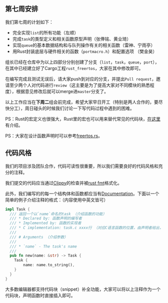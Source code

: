 ## 第七周安排

我们第七周的计划如下：

* 完全实现`list`的所有功能（左顺）
* 完成`task`的类型定义和相关函数原型声明（张俸铭、黄业琦）
* 实现`queue`的基本数据结构和与队列操作有关的相关函数（雷神、宁雨亭）
* 用Rust封装底层与硬件相关的函数（`portmacro.h`）和配置选项 （樊金昊）

组长已经在仓库中为以上四部分分别创建了分支（`list`，`task`，`queue`，`port`），在其中已经建立好了Cargo工程`rust_freertos`，大家在其中修改即可。

在编写完成且测试无误后，请大家push到对应的分支，并提出`Pull request`，邀请至少两个人对代码进行`review`（这主要是为了提高大家对不同模块的熟悉程度），根据意见修改后就可以merge进`master`分支了。

以上工作应当在**下周二**组会前完成，希望大家早日开工（特别是两人合作的，要尽快分工），周日碰头的时候我们讨论一下写代码过程中遇到的困难。



PS：Rust的宏定义也很强大，Rust里的宏也可以用来替代常见的代码块，[在这里](https://doc.rust-lang.org/rust-by-example/macros.html)有介绍。

PS：大家在设计函数声明时可以参考[freertos.rs](https://github.com/hashmismatch/freertos.rs/tree/master/src)。

## 代码风格

我们的项目涉及团队合作，代码可读性很重要，所以我们需要良好的代码风格和充分的注释。

我们提交的代码应当通过[Clippy](https://github.com/rust-lang/rust-clippy)的检查并被[rust fmt](https://github.com/rust-lang/rustfmt)格式化。

此外，我们编写的的每一个结构体和函数都应当有[Documentation](https://doc.rust-lang.org/rust-by-example/meta/doc.html)。下面以一个简单的例子介绍注释的格式：（内容使用中英文皆可）

```rust
impl Task {
  /// 返回一个以`name`命名的task （介绍函数的功能）
  /// * Declared by: 函数声明的编写者
  /// * Implemented by: 函数的实现者
  /// * C implementation: task.c xxxx行 （对应C语言函数的位置，由声明者给出，若对原函数有修改，请在此简要说明）
  ///
  /// # Arguments （介绍参数）
  /// 
  /// * `name` - The task's name
  ///
  pub fn new(name: &str) -> Task {
    Task {
        name: name.to_string(),
    }
  }
}
```

大多数编辑器都支持代码块（snippet）补全功能，大家可以将以上注释作为一个代码块，声明函数时直接插入即可。

